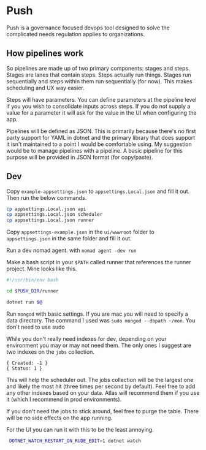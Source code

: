 # Push

Push is a governance focused devops tool designed to solve the complicated needs regulation applies to organizations.

## How pipelines work

So pipelines are made up of two primary components: stages and steps. Stages are lanes that contain steps. Steps actually run things.
Stages run sequentially and steps within them run sequentially (for now). This makes scheduling and UX way easier.

Steps will have parameters. You can define parameters at the pipeline level if you you wish to consolidate inputs across steps.
If you do not supply a value for a parameter it will ask for the value in the UI when configuring the app.

Pipelines will be defined as JSON. This is primarily because there's no first party support for
YAML in dotnet and the primary library that does support it isn't maintained to a point I would be comfortable using. My suggestion
would be to manage pipelines with a pipeline. A basic pipeline for this purpose will be provided in JSON format (for copy/paste).

## Dev

Copy `example-appsettings.json` to `appsettings.Local.json` and fill it out. Then run the below commands.

```bash
cp appsettings.Local.json api
cp appsettings.Local.json scheduler
cp appsettings.Local.json runner
```

Copy `appsettings-example.json` in the `ui/wwwroot` folder to `appsettings.json` in the same folder and fill it out.

Run a dev nomad agent. with `nomad agent -dev run`

Make a bash script in your `$PATH` called runner that references the runner project. Mine looks like this.

```bash
#!/usr/bin/env bash

cd $PUSH_DIR/runner

dotnet run $@
```

Run `mongod` with basic settings. If you are mac you will need to specify a data directory.
The command I used was `sudo mongod --dbpath ~/mon`. You don't need to use sudo

While you don't really need indexes for dev, depending on your environment you may or may not need them.
The only ones I suggest are two indexes on the `jobs` collection.

```
{ Created: -1 }
{ Status: 1 }
```

This will help the scheduler out. The jobs collection will be the largest one and likely the most hit (three times per second by default).
Feel free to add any other indexes based on your data. Atlas will recommend them if you use it (which I recommend in prod environments).

If you don't need the jobs to stick around, feel free to purge the table. There will be no side effects on the app running. 

For the UI you can run it with this to be the least annoying.

```bash
 DOTNET_WATCH_RESTART_ON_RUDE_EDIT=1 dotnet watch
```



